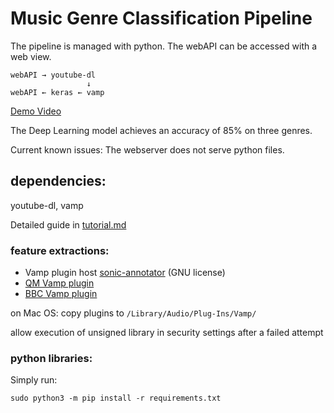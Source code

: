 # Music Genre Classification Pipeline
The pipeline is managed with python. The webAPI can be accessed with a web view.
```
webAPI → youtube-dl
                 ↓
webAPI ← keras ← vamp
```

[Demo Video](https://www.youtube.com/watch?v=fLe6uyDHeCE)

The Deep Learning model achieves an accuracy of 85% on three genres.

Current known issues:
The webserver does not serve python files.


## dependencies:
youtube-dl, vamp

Detailed guide in [tutorial.md](https://github.com/BSVogler/music-genre-recognition-pipeline/blob/master/Tutorial.md)

### feature extractions:

- Vamp plugin host [sonic-annotator](https://code.soundsoftware.ac.uk/projects/sonic-annotator/files) (GNU license)
- [QM Vamp plugin](https://code.soundsoftware.ac.uk/projects/qm-vamp-plugins/files)
- [BBC Vamp plugin](https://github.com/bbcrd/bbc-vamp-plugins/releases)

on Mac OS: 
copy plugins to `/Library/Audio/Plug-Ins/Vamp/`

allow execution of unsigned library in security settings after a failed attempt

### python libraries:
Simply run:

`sudo python3 -m pip install -r requirements.txt`
